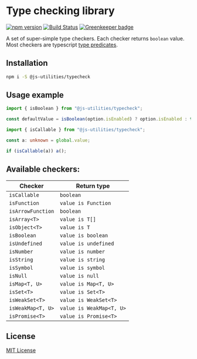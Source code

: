 # Type checking library

[![npm version](https://badge.fury.io/js/%40js-utilities%2Ftypecheck.svg)](https://badge.fury.io/js/%40js-utilities%2Ftypecheck)
[![Build Status](https://travis-ci.org/vitalishapovalov/Typecheck.svg?branch=master)](https://travis-ci.org/vitalishapovalov/Typecheck) [![Greenkeeper badge](https://badges.greenkeeper.io/vitalishapovalov/Typecheck.svg)](https://greenkeeper.io/)

A set of super-simple type checkers. Each checker returns `boolean` value. Most checkers are typescript [type predicates](https://www.typescriptlang.org/docs/handbook/advanced-types.html#using-type-predicates).

## Installation

```bash
npm i -S @js-utilities/typecheck
```

## Usage example

```js
import { isBoolean } from "@js-utilities/typecheck";

const defaultValue = isBoolean(option.isEnabled) ? option.isEnabled : true;
```

```typescript
import { isCallable } from "@js-utilities/typecheck";

const a: unknown = global.value;

if (isCallable(a)) a();
```

## Available checkers:

| Checker              | Return type                    |
| -------------------- | -------------------------------|
| `isCallable`         | `boolean`                      |         
| `isFunction`         | `value is Function`            |         
| `isArrowFunction`    | `boolean`                      |         
| `isArray<T>`         | `value is T[]`                 |         
| `isObject<T>`        | `value is T`                   |         
| `isBoolean`          | `value is boolean`             |         
| `isUndefined`        | `value is undefined`           |            
| `isNumber`           | `value is number`              |         
| `isString`           | `value is string`              |         
| `isSymbol`           | `value is symbol`              |         
| `isNull`             | `value is null`                |   
| `isMap<T, U>`        | `value is Map<T, U>`           | 
| `isSet<T>`           | `value is Set<T>`              |     
| `isWeakSet<T>`       | `value is WeakSet<T>`          |         
| `isWeakMap<T, U>`    | `value is WeakMap<T, U>`       |    
| `isPromise<T>`       | `value is Promise<T>`          |    
    
## License

[MIT License](https://github.com/vitalishapovalov/Typecheck/blob/master/LICENSE)
